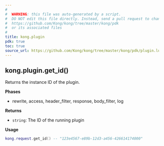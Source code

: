 ```yaml
---
#
#  WARNING: this file was auto-generated by a script.
#  DO NOT edit this file directly. Instead, send a pull request to change
#  https://github.com/Kong/kong/tree/master/kong/pdk
#  or its associated files
#
title: kong.plugin
pdk: true
toc: true
source_url: https://github.com/Kong/kong/tree/master/kong/pdk/plugin.lua
---
```


<!-- Plugin related APIs -->

<!-- vale off -->

## kong.plugin.get_id()

Returns the instance ID of the plugin.

**Phases**

* rewrite, access, header_filter, response, body_filter, log

**Returns**

* `string`:  The ID of the running plugin


**Usage**

``` lua
kong.request.get_id() -- "123e4567-e89b-12d3-a456-426614174000"
```


